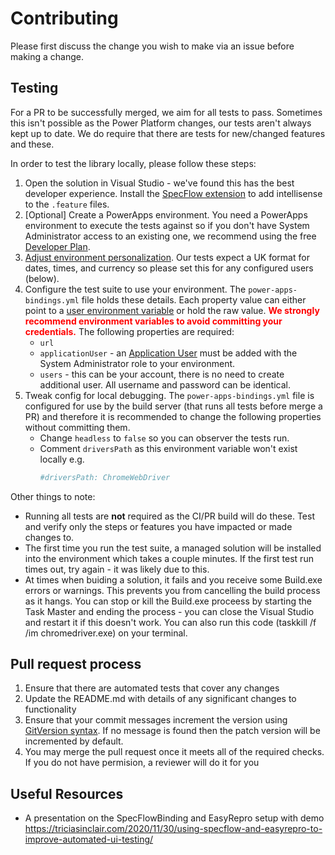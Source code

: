 # Contributing

Please first discuss the change you wish to make via an issue before making a change. 
 
## Testing 

For a PR to be successfully merged, we aim for all tests to pass. Sometimes this isn't possible as the Power Platform changes, our tests aren't always kept up to date. We do require that there are tests for new/changed features and these. 


In order to test the library locally, please follow these steps: 

1. Open the solution in Visual Studio - we've found this has the best developer experience. Install the [SpecFlow extension](https://marketplace.visualstudio.com/items?itemName=TechTalkSpecFlowTeam.SpecFlowForVisualStudio2022) to add intellisense to the `.feature` files.
1. [Optional] Create a PowerApps environment. You need a PowerApps environment to execute the tests against so if you don't have System Administrator access to an existing one, we recommend using the free [Developer Plan](https://powerapps.microsoft.com/en-us/developerplan/).
1. [Adjust environment personalization](https://powerusers.microsoft.com/t5/Building-Power-Apps/Model-driven-app-dates-in-UK-format/td-p/1520165). Our tests expect a UK format for dates, times, and currency so please set this for any configured users (below).   
1. Configure the test suite to use your environment. The `power-apps-bindings.yml` file holds these details. Each property value can either point to a [user environment variable](https://www.alphr.com/environment-variables-windows-10/) or hold the raw value. <span style="color: red">**We strongly recommend environment variables to avoid committing your credentials.**</span> The following properties are required:
   - `url`
   - `applicationUser` - an [Application User](https://learn.microsoft.com/en-us/power-platform/admin/manage-application-users#create-an-application-user) must be added with the System Administrator role to your environment.
   - `users` - this can be your account, there is no need to create additional user. All username and password can be identical.  
1. Tweak config for local debugging. The `power-apps-bindings.yml` file is configured for use by the build server (that runs all tests before merge a PR) and therefore it is recommended to change the following properties without committing them. 
   - Change `headless` to `false` so you can observer the tests run.
   - Comment `driversPath` as this environment variable won't exist locally e.g. 
     ```yml 
     #driversPath: ChromeWebDriver
     ```

Other things to note:

- Running all tests are **not** required as the CI/PR build will do these. Test and verify only the steps or features you have impacted or made changes to.
- The first time you run the test suite, a managed solution will be installed into the environment which takes a couple minutes. If the first test run times out, try again - it was likely due to this. 
- At times when buiding a solution, it fails and you receive some Build.exe errors or warnings. This prevents you from cancelling the build process as it hangs. You can stop or kill the Build.exe proceess by starting the Task Master and ending the process - you can close the Visual Studio and restart it if this doesn't work. You can also run this code (taskkill /f /im chromedriver.exe) on your terminal. 

## Pull request process

1. Ensure that there are automated tests that cover any changes 
1. Update the README.md with details of any significant changes to functionality
1. Ensure that your commit messages increment the version using [GitVersion syntax](https://gitversion.readthedocs.io/en/latest/input/docs/more-info/version-increments/). If no message is found then the patch version will be incremented by default.
1. You may merge the pull request once it meets all of the required checks. If you do not have permision, a reviewer will do it for you

## Useful Resources
- A presentation on the SpecFlowBinding and EasyRepro setup with demo https://triciasinclair.com/2020/11/30/using-specflow-and-easyrepro-to-improve-automated-ui-testing/
